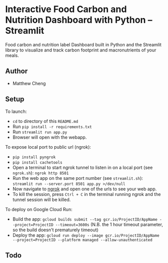 
# Interactive Food Carbon and Nutrition Dashboard with Python – Streamlit

Food carbon and nutrition label Dashboard built in Python and the Streamlit library to visualize and track carbon footprint and macronutrients of your meals.

## Author
- Matthew Cheng 


## Setup 
To launch:
* `cd` to directory of this `README.md`
* Run `pip install -r requirements.txt`
* Run `streamlit run app.py`
* Browser will open with the webapp.

To expose local port to public url (ngrok):
* `pip install pyngrok`
* `pip install cachetools`
* Open a terminal to start ngrok tunnel to listen in on a local port (see `ngrok.sh`): `ngrok http 8501`
* Run the web app on the same port number (see `streamlit.sh`): `streamlit run --server.port 8501 app.py >/dev/null`
* Now navigate to [ngrok](https://dashboard.ngrok.com/cloud-edge/status) and open one of the urls to see your web app.
* To kill the session, press `Ctrl + C` in the terminal running ngrok and the tunnel session will be killed. 

To deploy on Google Cloud Run:
* Build the app: `gcloud builds submit --tag gcr.io/ProjectID/AppName --project=ProjectID --timeout=3600s` (N.B. the 1 hour timeout parameter, so the build doesn't prematurely timeout)
* Deploy the app: `gcloud run deploy --image gcr.io/ProjectID/AppName --project=ProjectID --platform managed --allow-unauthenticated`


## Todo
